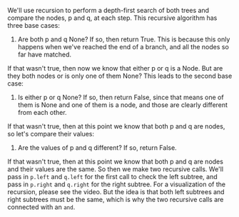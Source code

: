 We'll use recursion to perform a depth-first search of both trees and compare the nodes, p and q, at each step. This recursive algorithm has three base cases:

1.  Are both p and q None? If so, then return True. This is because this only happens when we've reached the end of a branch, and all the nodes so far have matched.

If that wasn't true, then now we know that either p or q is a Node. But are they both nodes or is only one of them None? This leads to the second base case:

1.  Is either p or q None? If so, then return False, since that means one of them is None and one of them is a node, and those are clearly different from each other.

If that wasn't true, then at this point we know that both p and q are nodes, so let's compare their values:

1.  Are the values of p and q different? If so, return False.

If that wasn't true, then at this point we know that both p and q are nodes and their values are the same. So then we make two recursive calls. We'll pass in `p.left` and `q.left` for the first call to check the left subtree, and pass in `p.right` and `q.right` for the right subtree. For a visualization of the recursion, please see the video. But the idea is that both left subtrees and right subtrees must be the same, which is why the two recursive calls are connected with an `and`.